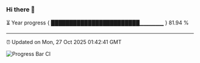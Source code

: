 ### Hi there 👋

⏳ Year progress { ████████████████████████▁▁▁▁▁▁ } 81.94 %

---

⏰ Updated on Mon, 27 Oct 2025 01:42:41 GMT

![Progress Bar CI](https://github.com/liununu/liununu/workflows/Progress%20Bar%20CI/badge.svg)
